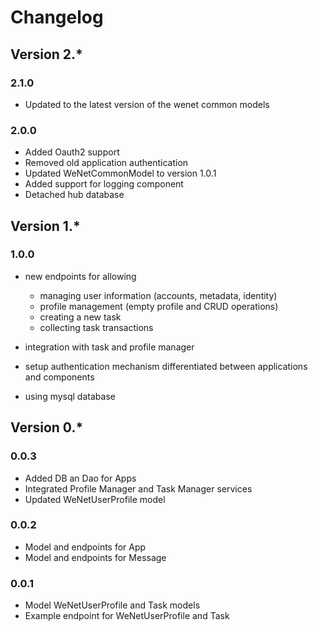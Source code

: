 # Changelog

## Version 2.*

### 2.1.0

* Updated to the latest version of the wenet common models

### 2.0.0

* Added Oauth2 support
* Removed old application authentication
* Updated WeNetCommonModel to version 1.0.1
* Added support for logging component
* Detached hub database

## Version 1.*

### 1.0.0

* new endpoints for allowing 

    * managing user information (accounts, metadata, identity)
    * profile management (empty profile and CRUD operations)
    * creating a new task
    * collecting task transactions
    
* integration with task and profile manager
* setup authentication mechanism differentiated between applications and components
* using mysql database

## Version 0.*

### 0.0.3

- Added DB an Dao for Apps
- Integrated Profile Manager and Task Manager services
- Updated WeNetUserProfile model

### 0.0.2

- Model and endpoints for App
- Model and endpoints for Message

### 0.0.1

- Model WeNetUserProfile and Task models
- Example endpoint for WeNetUserProfile and Task